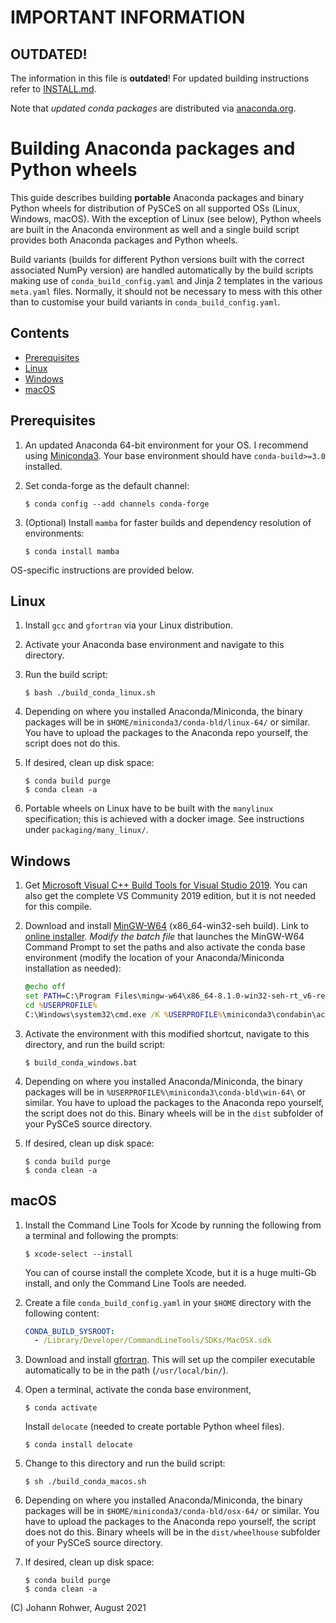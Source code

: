 # IMPORTANT INFORMATION
## OUTDATED!

The information in this file is **outdated**! For updated building instructions 
refer to [INSTALL.md](../../INSTALL.md).

Note that *updated conda packages* are distributed via 
[anaconda.org](https://anaconda.org/pysces/pysces).

# Building Anaconda packages and Python wheels

This guide describes building **portable** Anaconda packages and binary Python wheels for 
distribution of PySCeS on all supported OSs (Linux, Windows, macOS). With the 
exception of Linux (see below), Python wheels are built in the Anaconda environment as 
well and a single build script provides both Anaconda packages and Python wheels.

Build variants (builds for different Python versions built with the correct associated 
NumPy version) are handled automatically by the build scripts making use of 
`conda_build_config.yaml` and Jinja 2 templates in the various `meta.yaml` files. 
Normally, it should not be necessary to mess with this other than to customise your build 
variants in `conda_build_config.yaml`.

## Contents

- [Prerequisites](#prerequisites)
- [Linux](#linux)
- [Windows](#windows)
- [macOS](#macos)

## Prerequisites

1. An updated Anaconda 64-bit environment for your OS. I recommend using 
[Miniconda3](https://docs.conda.io/en/latest/miniconda.html). Your base environment 
should have `conda-build>=3.0` installed.

2. Set conda-forge as the default channel:

    ```shell
    $ conda config --add channels conda-forge
    ```

3. (Optional) Install `mamba` for faster builds and dependency resolution of environments:

    ```shell
    $ conda install mamba
    ```

OS-specific instructions are provided below.

## Linux

1. Install `gcc` and `gfortran` via your Linux distribution.

2. Activate your Anaconda base environment and navigate to this directory.

3. Run the build script:

    ```shell
    $ bash ./build_conda_linux.sh
    ```

4. Depending on where you installed Anaconda/Miniconda, the binary packages will be in
`$HOME/miniconda3/conda-bld/linux-64/` or similar. You have to upload the packages to the 
Anaconda repo yourself, the script does not do this.

5. If desired, clean up disk space:

    ```shell
    $ conda build purge
    $ conda clean -a
    ```

6. Portable wheels on Linux have to be built with the `manylinux` specification; this is 
achieved with a docker image. See instructions under `packaging/many_linux/`.
    
## Windows

1. Get [Microsoft Visual C++ Build Tools for Visual Studio 
2019](https://visualstudio.microsoft.com/downloads/#build-tools-for-visual-studio-2019). 
You can also get the complete VS Community 2019 edition, but it is not needed for this 
compile.

2. Download and install [MinGW-W64](https://sourceforge.net/projects/mingw-w64/) 
(x86_64-win32-seh build). Link to 
[online installer](https://sourceforge.net/projects/mingw-w64/files/Toolchains%20targetting%20Win32/Personal%20Builds/mingw-builds/installer/mingw-w64-install.exe).
*Modify the batch file* that launches the MinGW-W64 Command Prompt to set the paths and also 
activate the conda base environment (modify the location of your Anaconda/Miniconda 
installation as needed):

    ```bat
    @echo off
    set PATH=C:\Program Files\mingw-w64\x86_64-8.1.0-win32-seh-rt_v6-rev0\mingw64\bin;%PATH%
    cd %USERPROFILE%
    C:\Windows\system32\cmd.exe /K %USERPROFILE%\miniconda3\condabin\activate.bat
    ```
3. Activate the environment with this modified shortcut, navigate to this directory, and run the build script:

    ```shell
    $ build_conda_windows.bat
    ```

4. Depending on where you installed Anaconda/Miniconda, the binary packages will be in 
`%USERPROFILE%\miniconda3\conda-bld\win-64\` or similar. You have to upload the packages 
to the Anaconda repo yourself, the script does not do this. Binary wheels will be in the 
`dist` subfolder of your PySCeS source directory.

5. If desired, clean up disk space:

    ```shell
    $ conda build purge
    $ conda clean -a
    ```

## macOS

1. Install the Command Line Tools for Xcode by running the following from a terminal and 
following the prompts:

    ```shell
    $ xcode-select --install
    ```

    You can of course install the complete Xcode, but it is a huge multi-Gb install, and 
    only the Command Line Tools are needed.

2. Create a file `conda_build_config.yaml` in your `$HOME` directory with the following 
content:

    ```yaml
    CONDA_BUILD_SYSROOT:
      - /Library/Developer/CommandLineTools/SDKs/MacOSX.sdk
    ```

3. Download and install 
[gfortran](https://github.com/fxcoudert/gfortran-for-macOS/releases/tag/8.2). This will 
set up the compiler executable automatically to be in the path
(`/usr/local/bin/`).

4. Open a terminal, activate the conda base environment,

    ```shell
    $ conda activate
    ```
    
    Install `delocate` (needed to create portable Python wheel files).
    
    ```shell
    $ conda install delocate
    ```
    
5. Change to this directory and run the build script:

    ```shell
    $ sh ./build_conda_macos.sh
    ```

6. Depending on where you installed Anaconda/Miniconda, the binary packages will be in
`$HOME/miniconda3/conda-bld/osx-64/` or similar. You have to upload the packages to the 
Anaconda repo yourself, the script does not do this. Binary wheels will be in the 
`dist/wheelhouse` subfolder of your PySCeS source directory.

5. If desired, clean up disk space:

    ```shell
    $ conda build purge
    $ conda clean -a
    ```

(C) Johann Rohwer, August 2021
